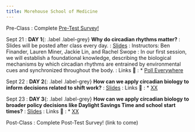 ```yaml
---
title: Morehouse School of Medicine
---
```


Pre-Class
: Complete [Pre-Test Survey!](https://forms.gle/nioaHasChnYQjqxi7)

Sept 21
: **DAY 1**{: .label .label-grey} **Why do circadian rhythms matter?** 
: Slides will be posted after class every day.
    : [Slides]()
: Instructors: Ben Finander, Lauren Miner, Jackie Lin, and Rachel Swope
: In our first session, we will establish a foundational knowledge, describing the biological mechanisms by which circadian rhythms are entrained by environmental cues and synchronized throughout the body.
: Links 🔗
: * [Poll Everywhere](https://google.com)

Sept 22
: **DAY 2**{: .label .label-grey} **How can we apply circadian biology to inform decisions related to shift work?** 
    : [Slides]( ) 
: Links 🔗
: * [XX](https://google.com)

Sept 23
: **DAY 3**{: .label .label-grey} **How can we apply circadian biology to broader policy decisions like Daylight Savings Time and school start times?** 
    : [Slides]( ) 
: Links 🔗
: * [XX](https://google.com)

Post-Class
: Complete Post-Test Survey! (link to come)
